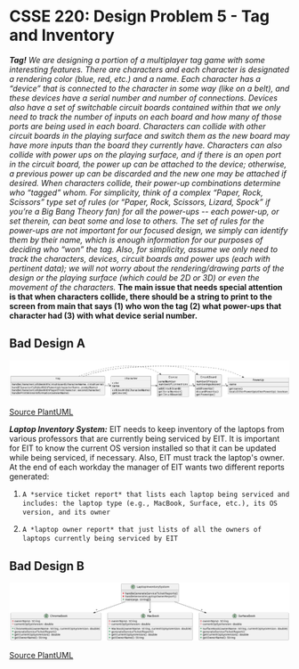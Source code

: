 # CSSE 220: Design Problem 5 - Tag and Inventory
***Tag!***
*We are designing a portion of a multiplayer tag game with some interesting features. There are characters and each character is designated a rendering color (blue, red, etc.) and a name. Each character has a “device” that is connected to the character in some way (like on a belt), and these devices have a serial number and number of connections. Devices also have a set of switchable circuit boards contained within that we only need to track the number of inputs on each board and how many of those ports are being used in each board. Characters can collide with other circuit boards in the playing surface and switch them as the new board may have more inputs than the board they currently have. Characters can also collide with power ups on the playing surface, and if there is an open port in the circuit board, the power up can be attached to the device; otherwise, a previous power up can be discarded and the new one may be attached if desired. When characters collide, their power-up combinations determine who “tagged” whom. For simplicity, think of a complex “Paper, Rock, Scissors” type set of rules (or “Paper, Rock, Scissors, Lizard, Spock” if you’re a Big Bang Theory fan) for all the power-ups -- each power-up, or set therein, can beat some and lose to others. The set of rules for the power-ups are not important for our focused design, we simply can identify them by their name, which is enough information for our purposes of deciding who “won” the tag. Also, for simplicity, assume we only need to track the characters, devices, circuit boards and power ups (each with pertinent data); we will not worry about the rendering/drawing parts of the design or the playing surface (which could be 2D or 3D) or even the movement of the characters.*  __**The main issue that needs special attention is that when characters collide, there should be a string to print to the screen from main that says (1) who won the tag (2) what power-ups that character had (3) with what device serial number.**__

## Bad Design A
<img src="DP5_A.png" alt="Bad Design A" width="800"/>

[Source PlantUML](http://www.plantuml.com/plantuml/uml/RL3Bhjem4DtxAwox2XNm0LrKgEc63I01OZtOGsBLZsZi5274lpU9RJ1NR1Zcp7d4P-K3KEYDPlwliXqG6Ex3JUFmIqfC5w71Utw0vivQi59ZtGA124Yrqrf9z2SLsbgHw5NuxO1a9J9Z0mRdNCJR7ac1daMNZoOxTqKwTj_rdRl6lqcBdyKQRaZLHP4FJyASUnJEoYUGBNQaR3WfQv7MzkB8G53ELjSHILcFzFIdbj-PSDeHis2GYIAxIfmiRJ3ymNzAOFMoYS3WuQSUDhqv8p4xZUsbTjQY6B_1Cv3ohSx9Rr-e8b9oV15KuaDSJbZRhWy-hN4vUfHZMkvzngJo0YW3CISjPKI2HdSmE9B6EH3E2C5lGukKBLonp7xoitCQmR87Eq335x_uru-lLyFirVM2LDE6WH1xOt5aHVb6LYwPa1AdbELajSnMxrWfVhzaYnLQsHlz7m00)

***Laptop Inventory System:***
EIT needs to keep inventory of the laptops from various professors that are currently being serviced by EIT. It is important for EIT to know the current OS version installed so that it can be updated while being serviced, if necessary. Also, EIT must track the laptop's owner. At the end of each workday the manager of EIT wants two different reports generated: 

1.     A *service ticket report* that lists each laptop being serviced and includes: the laptop type (e.g., MacBook, Surface, etc.), its OS version, and its owner
2.     A *laptop owner report* that just lists of all the owners of laptops currently being serviced by EIT

## Bad Design B
<img src="DP5_B.png" alt="Bad Design B" width="800"/>

[Source PlantUML](http://www.plantuml.com/plantuml/uml/pPF1IiD048Rl-nH3JucQ5-X1YZs8e0QCU14FwsPCGxCpONRIKgJlRkkoL6ZLGY-z9lz-Cz-_x2Ie5HryPrndGu1xsoltTxH0KfPLjGgA7ZuD01GpItM7jqWeLh52MRGEdritHtt2daL3bXy8HcIv99GOYwbBRrlAh3HX39LAIythMmvWrWRCuIsAcfTKN8ykHZ2T2NkyOPx_dtsmxhXWDSY7TP4A1c8ZFqP1h05ug_9eFQR5usStY21fsM_8BoYXPHf3pSDxXmQ-ZNUeR8znzTVvM5ZpU_DPIkXqdvBbYPD2PPg--PKSriau5NQoRkISj-lkpa_tJQnpTPuWrTkN_WK0)
